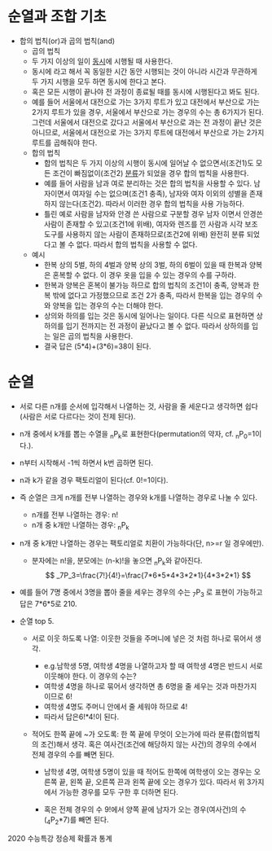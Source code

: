 # 순열과 조합 기초

- 합의 법칙(or)과 곱의 법칙(and)
  -   곱의 법칙
    - 두 가지 이상의 일이 <u>동시</u>에 시행될 때 사용한다. 
    - 동시에 라고 해서 꼭 동일한 시간 동안 시행되는 것이 아니라 시간과 무관하게 두 가지 시행을 모두 하면 동시에 한다고 본다. 
    - 혹은 모든 시행이 끝나야 전 과정이 종료될 때를 동시에 시행된다고 봐도 된다. 
    - 예를 들어 서울에서 대전으로 가는 3가지 루트가 있고 대전에서 부산으로 가는 2가지 루트가 있을 경우, 서울에서 부산으로 가는 경우의 수는 총 6가지가 된다. 그런데 서울에서 대전으로 갔다고 서울에서 부산으로 과는 전 과정이 끝난 것은 아니므로, 서울에서 대전으로 가는 3가지 루트에 대전에서 부산으로 가는 2가지 루트를 곱해줘야 한다. 
  - 합의 법칙
    - 합의 법칙은 두 가지 이상의 시행이 동시에 일어날 수 없으면서(조건1)도 모든 조건이 빠짐없이(조건2) <u>분류</u>가 되었을 경우 합의 법칙을 사용한다.
    - 예를 들어 사람을 남과 여로 분리하는 것은 합의 법칙을 사용할 수 있다. 남자이면서 여자일 수는 없으며(조건1 충족),  남자와 여자 이외의 성별을 존재하지 않는다(조건2). 따라서 이러한 경우 합의 법칙을 사용 가능하다.
    - 틀린 예로 사람을 남자와 안경 쓴 사람으로 구분할 경우 남자 이면서 안경쓴 사람이 존재할 수 있고(조건1에 위배), 여자와 렌즈를 낀 사람과 시각 보조도구를 사용하지 않는 사람이 존재하므로(조건2에 위배) 완전히 분류 되었다고 볼 수 없다. 따라서 합의 법칙을 사용할 수 없다. 
  - 예시
    - 한복 상의 5벌, 하의 4벌과 양복 상의 3벌, 하의 6벌이 있을 때 한복과 양복은 혼복할 수 없다. 이 경우 옷을 입을 수 있는 경우의 수를 구하라.
    - 한복과 양복은 혼복이 불가능 하므로 합의 법칙의 조건1이 충족, 양복과 한복 밖에 없다고 가정했으므로 조건 2가 충족, 따라서 한복을 입는 경우의 수와 양복을 입는 경우의 수는 더해야 한다.
    - 상의와 하의를 입는 것은 동시에 일어나는 일이다. 다른 식으로 표현하면 상하의를 입기 전까지는 전 과정이 끝났다고 볼 수 없다. 따라서 상하의를 입는 일은 곱의 법칙을 사용한다.
    - 결국 답은 (5\*4)+(3\*6)=38이 된다.





# 순열

- 서로 다른 n개를 순서에 입각해서 나열하는 것, 사람을 줄 세운다고 생각하면 쉽다(사람은 서로 다르다는 것이 전제 된다).

- n개 중에서 k개를 뽑는 수열을 <sub>n</sub>P<sub>k</sub>로 표현한다(permutation의 약자, cf. <sub>n</sub>P<sub>0</sub>=1이다.).

- n부터 시작해서 -1씩 하면서 k번 곱하면 된다.

- n과 k가 같을 경우 팩토리얼이 된다(cf. 0!=1이다).

- 즉 순열은 크게 n개를 전부 나열하는 경우와 k개를 나열하는 경우로 나눌 수 있다.

  - n개를 전부 나열하는 경우: n!
  - n개 중 k개만 나열하는 경우: <sub>n</sub>P<sub>k</sub>

- n개 중 k개만 나열하는 경우는 팩토리얼로 치환이 가능하다(단, n>=r 일 경우에만).

  - 분자에는 n!을, 분모에는 (n-k)!을 놓으면 <sub>n</sub>P<sub>k</sub>와 같아진다.
    $$
    _7P_3=\frac{7!}{4!}=\frac{7*6*5*4*3*2*1}{4*3*2*1}
    $$
    

- 예를 들어 7명 중에서 3명을 뽑아 줄을 세우는 경우의 수는 <sub>7</sub>P<sub>3</sub> 로 표현이 가능하고 답은 7\*6\*5로 210.

- 순열 top 5.

  - 서로 이웃 하도록 나열: 이웃한 것들을 주머니에 넣은 것 처럼 하나로 묶어서 생각.

    - e.g.남학생 5명, 여학생 4명을 나열하고자 할 때 여학생 4명은 반드시 서로 이웃해야 한다. 이 경우의 수는?
    - 여학생 4명을 하나로 묶어서 생각하면 총 6명을 줄 세우는 것과 마찬가지 이므로 6!
    - 여학생 4명도 주머니 안에서 줄 세워야 하므로 4!
    - 따라서 답은6!*4!이 된다.

  - 적어도 한쪽 끝에 ~가 오도록: 한 쪽 끝에 무엇이 오는가에 따라 분류(합의법칙의 조건)해서 생각. 혹은 여사건(조건에 해당하지 않는 사건)의 경우의 수에서 전체 경우의 수를 빼면 된다.

    - 남학생 4명, 여학생 5명이 있을 때 적어도 한쪽에 여학생이 오는 경우는 오른쪽 끝, 왼쪽 끝, 오른쪽 끈과 왼쪽 끝에 오는 경우가 있다. 따라서 위 3가지에서 가능한 경우를 모두 구한 후 더하면 된다.

    - 혹은 전체 경우의 수 9!에서 양쪽 끝에 남자가 오는 경우(여사건)의 수(<sub>4</sub>P<sub>2</sub>*7)를 빼면 된다.





2020 수능특강 정승제 확률과 통계









